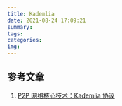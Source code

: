 ```yaml
---
title: Kademlia
date: 2021-08-24 17:09:21
summary:
tags:
categories:
img:
---
```



## 参考文章
1. [P2P 网络核心技术：Kademlia 协议](https://zhuanlan.zhihu.com/p/40286711)
